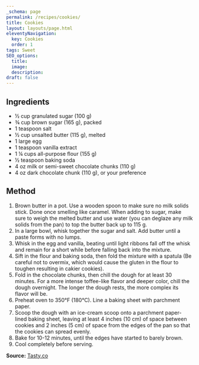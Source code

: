 ```yaml
---
_schema: page
permalink: /recipes/cookies/
title: Cookies
layout: layouts/page.html
eleventyNavigation:
  key: Cookies
  order: 1
tags: Sweet
SEO_options:
  title:
  image:
  description:
draft: false
---
```

## Ingredients

* ½ cup granulated sugar (100 g)
* ¾ cup brown sugar (165 g), packed
* 1 teaspoon salt
* ½ cup unsalted butter (115 g), melted
* 1 large egg
* 1 teaspoon vanilla extract
* 1 ¼ cups all-purpose flour (155 g)
* ½ teaspoon baking soda
* 4 oz milk or semi-sweet chocolate chunks (110 g)
* 4 oz dark chocolate chunk (110 g), or your preference

## Method

1. Brown butter in a pot. Use a wooden spoon to make sure no milk solids stick. Done once smelling like caramel. When adding to sugar, make sure to weigh the melted butter and use water (you can deglaze any milk solids from the pan) to top the butter back up to 115 g.
2. In a large bowl, whisk together the sugar and salt. Add butter until a paste forms with no lumps.
3. Whisk in the egg and vanilla, beating until light ribbons fall off the whisk and remain for a short while before falling back into the mixture.
4. Sift in the flour and baking soda, then fold the mixture with a spatula (Be careful not to overmix, which would cause the gluten in the flour to toughen resulting in cakier cookies).
5. Fold in the chocolate chunks, then chill the dough for at least 30 minutes. For a more intense toffee-like flavor and deeper color, chill the dough overnight. The longer the dough rests, the more complex its flavor will be.
6. Preheat oven to 350°F (180°C). Line a baking sheet with parchment paper.
7. Scoop the dough with an ice-cream scoop onto a parchment paper-lined baking sheet, leaving at least 4 inches (10 cm) of space between cookies and 2 inches (5 cm) of space from the edges of the pan so that the cookies can spread evenly.
8. Bake for 10-12 minutes, until the edges have started to barely brown.
9. Cool completely before serving.

**Source:** <a href="https://tasty.co/recipe/the-best-chewy-chocolate-chip-cookies" title="Tasty.co" target="_blank" rel="noopener">Tasty.co</a>

&nbsp;